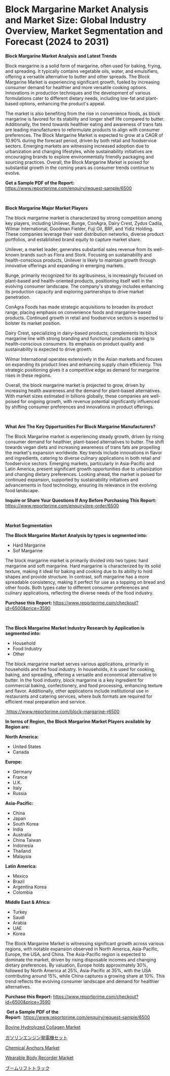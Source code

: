 <p><h1>Block Margarine Market Analysis and Market Size: Global Industry Overview, Market Segmentation and Forecast (2024 to 2031)</h1></p><p><strong>Block Margarine Market Analysis and Latest Trends</strong></p>
<p><p>Block margarine is a solid form of margarine, often used for baking, frying, and spreading. It typically contains vegetable oils, water, and emulsifiers, offering a versatile alternative to butter and other spreads. The Block Margarine Market is experiencing significant growth, fueled by increasing consumer demand for healthier and more versatile cooking options. Innovations in production techniques and the development of various formulations cater to different dietary needs, including low-fat and plant-based options, enhancing the product's appeal.</p><p>The market is also benefiting from the rise in convenience foods, as block margarine is favored for its stability and longer shelf life compared to butter. Additionally, the trend towards healthier eating and awareness of trans fats are leading manufacturers to reformulate products to align with consumer preferences. The Block Margarine Market is expected to grow at a CAGR of 10.90% during the forecast period, driven by both retail and foodservice sectors. Emerging markets are witnessing increased adoption due to urbanization and changing lifestyles, while sustainability initiatives are encouraging brands to explore environmentally friendly packaging and sourcing practices. Overall, the Block Margarine Market is poised for substantial growth in the coming years as consumer trends continue to evolve.</p></p>
<p><strong>Get a Sample PDF of the Report:&nbsp;</strong> <a href="https://www.reportprime.com/enquiry/request-sample/6500">https://www.reportprime.com/enquiry/request-sample/6500</a></p>
<p>&nbsp;</p>
<p><strong>Block Margarine Major Market Players</strong></p>
<p><p>The block margarine market is characterized by strong competition among key players, including Unilever, Bunge, ConAgra, Dairy Crest, Zydus Cadila, Wilmar International, Goodman Fielder, Fuji Oil, BRF, and Yidiz Holding. These companies leverage their vast distribution networks, diverse product portfolios, and established brand equity to capture market share.</p><p>Unilever, a market leader, generates substantial sales revenue from its well-known brands such as Flora and Stork. Focusing on sustainability and health-conscious products, Unilever is likely to maintain growth through innovative offerings and expanding in emerging markets.</p><p>Bunge, primarily recognized for its agribusiness, is increasingly focused on plant-based and health-oriented products, positioning itself well in the evolving consumer landscape. The company's strategy includes enhancing its production capacity and exploring partnerships to drive market penetration.</p><p>ConAgra Foods has made strategic acquisitions to broaden its product range, placing emphasis on convenience foods and margarine-based products. Continued growth in retail and foodservice sectors is expected to bolster its market position.</p><p>Dairy Crest, specializing in dairy-based products, complements its block margarine line with strong branding and functional products catering to health-conscious consumers. Its emphasis on product quality and sustainability is expected to drive growth.</p><p>Wilmar International operates extensively in the Asian markets and focuses on expanding its product lines and enhancing supply chain efficiency. This strategic positioning gives it a competitive edge as demand for margarine rises in these regions.</p><p>Overall, the block margarine market is projected to grow, driven by increasing health awareness and the demand for plant-based alternatives. With market sizes estimated in billions globally, these companies are well-poised for ongoing growth, with revenue potential significantly influenced by shifting consumer preferences and innovations in product offerings.</p></p>
<p>&nbsp;</p>
<p><strong>What Are The Key Opportunities For Block Margarine Manufacturers?</strong></p>
<p><p>The Block Margarine market is experiencing steady growth, driven by rising consumer demand for healthier, plant-based alternatives to butter. The shift towards vegan diets and increasing awareness of trans fats are propelling the market's expansion worldwide. Key trends include innovations in flavor and ingredients, catering to diverse culinary applications in both retail and foodservice sectors. Emerging markets, particularly in Asia-Pacific and Latin America, present significant growth opportunities due to urbanization and changing dietary preferences. Looking ahead, the market is poised for continued expansion, supported by sustainability initiatives and advancements in food technology, ensuring its relevance in the evolving food landscape.</p></p>
<p><strong>Inquire or Share Your Questions If Any Before Purchasing This Report:</strong> <a href="https://www.reportprime.com/enquiry/pre-order/6500">https://www.reportprime.com/enquiry/pre-order/6500</a></p>
<p>&nbsp;</p>
<p><strong>Market Segmentation</strong></p>
<p><strong>The Block Margarine Market Analysis by types is segmented into:</strong></p>
<p><ul><li>Hard Margarine</li><li>Sof Margarine</li></ul></p>
<p><p>The block margarine market is primarily divided into two types: hard margarine and soft margarine. Hard margarine is characterized by its solid texture, making it ideal for baking and cooking due to its ability to hold shapes and provide structure. In contrast, soft margarine has a more spreadable consistency, making it perfect for use as a topping on bread and other foods. Both types cater to different consumer preferences and culinary applications, reflecting the diverse needs of the food industry.</p></p>
<p><strong>Purchase this Report:&nbsp;</strong><a href="https://www.reportprime.com/checkout?id=6500&price=3590">https://www.reportprime.com/checkout?id=6500&price=3590</a></p>
<p>&nbsp;</p>
<p><strong>The Block Margarine Market Industry Research by Application is segmented into:</strong></p>
<p><ul><li>Household</li><li>Food Industry</li><li>Other</li></ul></p>
<p><p>The block margarine market serves various applications, primarily in households and the food industry. In households, it is used for cooking, baking, and spreading, offering a versatile and economical alternative to butter. In the food industry, block margarine is a key ingredient for commercial baking, confectionery, and food processing, enhancing texture and flavor. Additionally, other applications include institutional use in restaurants and catering services, where bulk formats are required for efficient meal preparation and service.</p></p>
<p><a href="https://www.reportprime.com/block-margarine-r6500">&nbsp;https://www.reportprime.com/block-margarine-r6500</a></p>
<p><strong>In terms of Region, the Block Margarine Market Players available by Region are:</strong></p>
<p>
    <p> <strong> North America: </strong>
        <ul>
            <li>United States</li>
            <li>Canada</li>
        </ul>
        </p> 
    <p> <strong> Europe: </strong>
        <ul>
            <li>Germany</li>
            <li>France</li>
            <li>U.K.</li>
            <li>Italy</li>
            <li>Russia</li>
        </ul>
        </p> 
    <p> <strong> Asia-Pacific: </strong>
        <ul>
            <li>China</li>
            <li>Japan</li>
            <li>South Korea</li>
            <li>India</li>
            <li>Australia</li>
            <li>China Taiwan</li>
            <li>Indonesia</li>
            <li>Thailand</li>
            <li>Malaysia</li>
        </ul>
        </p> 
    <p> <strong> Latin America: </strong>
        <ul>
            <li>Mexico</li>
            <li>Brazil</li>
            <li>Argentina Korea</li>
            <li>Colombia</li>
        </ul>
        </p> 
    <p> <strong> Middle East & Africa: </strong>
        <ul>
            <li>Turkey</li>
            <li>Saudi</li>
            <li>Arabia</li>
            <li>UAE</li>
            <li>Korea</li>
        </ul>
    </p>
    </p>
<p><p>The Block Margarine Market is witnessing significant growth across various regions, with notable expansion observed in North America, Asia-Pacific, Europe, the USA, and China. The Asia-Pacific region is expected to dominate the market, driven by rising disposable incomes and changing dietary preferences. By valuation, Europe holds approximately 30%, followed by North America at 25%, Asia-Pacific at 35%, with the USA contributing around 15%, while China captures a growing share at 10%. This trend reflects the evolving consumer landscape and demand for healthier alternatives.</p></p>
<p><strong>Purchase this Report: </strong><a href="https://www.reportprime.com/checkout?id=6500&price=3590">https://www.reportprime.com/checkout?id=6500&price=3590</a></p>
<p>&nbsp;<strong>Get a Sample PDF of the Report:&nbsp;&nbsp;</strong><a href="https://www.reportprime.com/enquiry/request-sample/6500">https://www.reportprime.com/enquiry/request-sample/6500</a></p>
<p><strong></strong></p>
<p><p><a href="https://issuu.com/reportprime-2/docs/bovine-hydrolyzed-collagen-market-s_7f4341afb413d5">Bovine Hydrolyzed Collagen Market</a></p><p><a href="https://medium.com/@oswaldheman9gu/2024%E5%B9%B4%E3%81%8B%E3%82%892031%E5%B9%B4%E3%81%BE%E3%81%A7%E3%81%AB%E5%B9%B4%E5%B9%B3%E5%9D%87%E6%88%90%E9%95%B7%E7%8E%8712-6-%E3%81%A7%E6%8B%A1%E5%A4%A7%E3%81%97%E3%81%A6%E3%81%84%E3%82%8B%E3%82%AC%E3%82%BD%E3%83%AA%E3%83%B3%E3%82%A8%E3%83%B3%E3%82%B8%E3%83%B3%E7%99%BA%E9%9B%BB%E6%A9%9F%E3%82%BB%E3%83%83%E3%83%88%E5%B8%82%E5%A0%B4%E3%81%AE%E3%82%B5%E3%82%A4%E3%82%BA%E3%81%AB%E9%96%A2%E3%81%99%E3%82%8B%E8%A6%8B%E8%AD%98-900240b9b41d">ガソリンエンジン発電機セット</a></p><p><a href="https://www.linkedin.com/pulse/chemical-anchors-market-investigation-industry-evolution-forecast-9sghe?trackingId=RrePDIUZRnWq%2BTkmcAjzzw%3D%3D">Chemical Anchors Market</a></p><p><a href="https://issuu.com/reportprime-2/docs/wearable-body-recorder-market-size-_c459d667e52f41">Wearable Body Recorder Market</a></p><p><a href="https://medium.com/@skylarreilly36/%E4%BB%A5%E4%B8%8B%E3%81%AE%E6%96%87%E3%82%92%E6%97%A5%E6%9C%AC%E8%AA%9E%E3%81%AB%E7%BF%BB%E8%A8%B3%E3%81%97%E3%81%BE%E3%81%99-d29c49289758">ブームリフトトラック</a></p></p>
